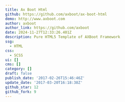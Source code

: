 ```yaml
---
title: Ax Boot Html
github: https://github.com/axboot/ax-boot-html
demo: http://www.axboot.com
author: axboot
author_link: https://github.com/axboot
date: 2024-11-27T12:33:26.401Z
description: Pure HTML5 Template of AXBoot Framework
ssg:
  - HTML
css:
  - SCSS
ui: []
cms: []
category: []
draft: false
publish_date: '2017-02-26T15:46:46Z'
update_date: '2017-03-20T16:18:38Z'
github_star: 12
github_fork: 9
---
```

